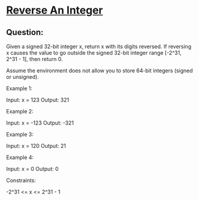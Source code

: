 # [Reverse An Integer](https://leetcode.com/problems/reverse-integer/)

## Question: 
Given a signed 32-bit integer x, return x with its digits reversed. If reversing x causes the value to go outside the signed 32-bit integer range [-2^31, 2^31 - 1], then return 0.

Assume the environment does not allow you to store 64-bit integers (signed or unsigned).

 

Example 1:

Input: x = 123
Output: 321  

Example 2:

Input: x = -123
Output: -321  

Example 3:

Input: x = 120
Output: 21  

Example 4:

Input: x = 0
Output: 0
 

Constraints:

-2^31 <= x <= 2^31 - 1